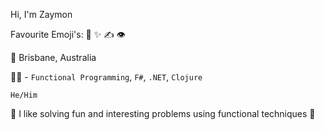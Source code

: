 Hi, I'm Zaymon

Favourite Emoji's: 🧪 ✨ ✍️ 👁

🌇 Brisbane, Australia

👨‍💻 - `Functional Programming`, `F#`, `.NET`, `Clojure`

`He/Him`

🦈 I like solving fun and interesting problems using functional techniques 🦈
